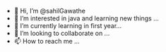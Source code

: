 - 👋 Hi, I’m @sahilGawathe
- 👀 I’m interested in  java and learning new things ...
- 🌱 I’m currently learning  in first year...
- 💞️ I’m looking to collaborate on ...
- 📫 How to reach me ...

<!---
sahilGawathe/sahilGawathe is a ✨ special ✨ repository because its `README.md` (this file) appears on your GitHub profile.
You can click the Preview link to take a look at your changes.
--->

